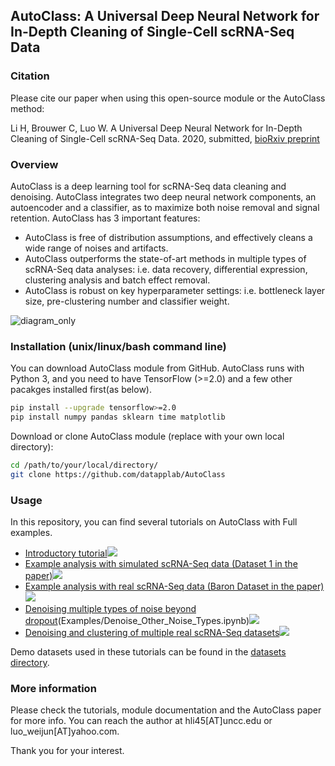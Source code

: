 ## AutoClass: A Universal Deep Neural Network for In-Depth Cleaning of Single-Cell scRNA-Seq Data

### Citation

Please cite our paper when using this open-source module or the AutoClass method:

Li H, Brouwer C, Luo W. A Universal Deep Neural Network for In-Depth Cleaning of Single-Cell scRNA-Seq Data. 2020, submitted, <a href=https://doi.org/10.1101/2020.12.04.412247>bioRxiv preprint</a>


### Overview

AutoClass is a deep learning tool for scRNA-Seq data cleaning and denoising. AutoClass integrates two deep neural network components, an autoencoder and a classifier, as to maximize both noise removal and signal retention.
AutoClass has 3 important features:
* AutoClass is free of distribution assumptions, and effectively cleans a wide range of noises and artifacts.
* AutoClass outperforms the state-of-art methods in multiple types of scRNA-Seq data analyses: i.e. data recovery, differential expression, clustering analysis and batch effect removal. 
* AutoClass is robust on key hyperparameter settings: i.e. bottleneck layer size, pre-clustering number and classifier weight.


![diagram_only](https://user-images.githubusercontent.com/45580592/88548409-0e292e00-cfed-11ea-99e6-03fb82d544e4.png)

### Installation (unix/linux/bash command line)

You can download AutoClass module from GitHub. AutoClass runs with Python 3, and you need to have TensorFlow (>=2.0) and a few other pacakges installed first(as below).
``` bash
pip install --upgrade tensorflow>=2.0 
pip install numpy pandas sklearn time matplotlib
```
Download or clone AutoClass module (replace with your own local directory):
``` bash
cd /path/to/your/local/directory/
git clone https://github.com/datapplab/AutoClass
```

### Usage
In this repository, you can find several tutorials on AutoClass with Full examples.
* [Introductory tutorial](Tutorial.ipynb)[![](https://colab.research.google.com/assets/colab-badge.svg)](https://colab.research.google.com/github/datapplab/datapplab/AutoClass/blob/main/Tutorial.ipynb)
* [Example analysis with simulated scRNA-Seq data (Dataset 1 in the paper)](Examples/Analysis_on_Dataset1.ipynb)[![](https://colab.research.google.com/assets/colab-badge.svg)](https://colab.research.google.com/github/datapplab/datapplab/AutoClass/blob/main/Examples/Analysis_on_Dataset1.ipynb)
* [Example analysis with real scRNA-Seq data (Baron Dataset in the paper)](Examples/Baron_dataset.ipynb)[![](https://colab.research.google.com/assets/colab-badge.svg)](https://colab.research.google.com/github/datapplab/datapplab/AutoClass/blob/main/Examples/Baron_dataset.ipynb)
* [Denoising multiple types of noise beyond dropout](Baron_dataset.ipynb)(Examples/Denoise_Other_Noise_Types.ipynb)[![](https://colab.research.google.com/assets/colab-badge.svg)](https://colab.research.google.com/github/datapplab/datapplab/AutoClass/blob/main/Examples/Denoise_Other_Noise_Types.ipynb)
* [Denoising and clustering of multiple real scRNA-Seq datasets](Examples/Real_datasets_clustering.ipynb)[![](https://colab.research.google.com/assets/colab-badge.svg)](https://colab.research.google.com/github/datapplab/datapplab/AutoClass/blob/main/Examples/Real_datasets_clustering.ipynb)

Demo datasets used in these tutorials can be found in the [datasets directory](datasets/).

### More information

Please check the tutorials, module documentation and the AutoClass paper for more info.
You can reach the author at hli45[AT]uncc.edu or luo_weijun[AT]yahoo.com.

Thank you for your interest.
